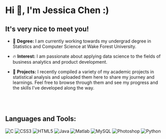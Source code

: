 # Hi 👋, I'm Jessica Chen :)

## It's very nice to meet you!

- 🌟 **Degree:** I am currently working towards my undergrad degree in Statistics and Computer Science at Wake Forest University.

- 🔥 **Interest:** I am passionate about applying data science to the fields of business analytics and product development.

- 📘 **Projects:** I recently compiled a variety of my academic projects in statistical analysis and uploaded them here to share my journey and learnings. Feel free to browse through them and see my progress and the skills I've developed along the way.

<br><br>

## Languages and Tools:
<p>
  <img src="https://img.shields.io/badge/C-%2300599C.svg?&style=for-the-badge&logo=c&logoColor=white" alt="C"/>
  <img src="https://img.shields.io/badge/CSS3-%231572B6.svg?&style=for-the-badge&logo=css3&logoColor=white" alt="CSS3"/>
  <img src="https://img.shields.io/badge/HTML5-%23E34F26.svg?&style=for-the-badge&logo=html5&logoColor=white" alt="HTML5"/>
  <img src="https://img.shields.io/badge/Java-%23007396.svg?&style=for-the-badge&logo=java&logoColor=white" alt="Java"/>
  <img src="https://img.shields.io/badge/Matlab-%23E34A86.svg?&style=for-the-badge&logo=matlab&logoColor=white" alt="Matlab"/>
  <img src="https://img.shields.io/badge/MySQL-%2300f.svg?&style=for-the-badge&logo=mysql&logoColor=white" alt="MySQL"/>
  <img src="https://img.shields.io/badge/Photoshop-%2331A8FF.svg?&style=for-the-badge&logo=adobephotoshop&logoColor=white" alt="Photoshop"/>
  <img src="https://img.shields.io/badge/Python-%233776AB.svg?&style=for-the-badge&logo=python&logoColor=white" alt="Python"/>
</p>

